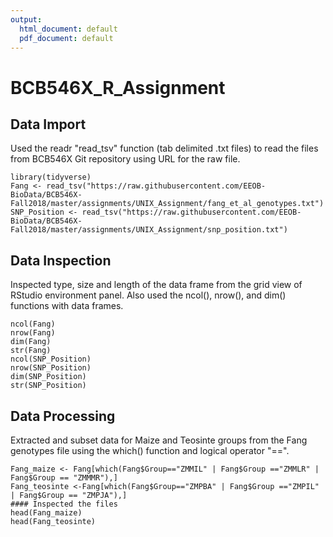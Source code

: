 ```yaml
---
output:
  html_document: default
  pdf_document: default
---
```

# **BCB546X_R_Assignment**
## Data Import
Used the readr "read_tsv" function (tab delimited .txt files) to read the files from BCB546X Git repository using URL for the raw file.

```{r data_import}
library(tidyverse)
Fang <- read_tsv("https://raw.githubusercontent.com/EEOB-BioData/BCB546X-Fall2018/master/assignments/UNIX_Assignment/fang_et_al_genotypes.txt")
SNP_Position <- read_tsv("https://raw.githubusercontent.com/EEOB-BioData/BCB546X-Fall2018/master/assignments/UNIX_Assignment/snp_position.txt")
```

## Data Inspection
Inspected type, size and length of the data frame from the grid view of RStudio environment panel. Also used the ncol(), nrow(), and dim() functions with data frames.

```{r data_inspection}
ncol(Fang)
nrow(Fang)
dim(Fang)
str(Fang)
ncol(SNP_Position)
nrow(SNP_Position)
dim(SNP_Position)
str(SNP_Position)
```

## Data Processing
Extracted and subset data for Maize and Teosinte groups from the Fang genotypes file using the which() function and logical operator "==".

```{r data_subsetting}
Fang_maize <- Fang[which(Fang$Group=="ZMMIL" | Fang$Group =="ZMMLR" | Fang$Group == "ZMMMR"),]
Fang_teosinte <-Fang[which(Fang$Group=="ZMPBA" | Fang$Group =="ZMPIL" | Fang$Group == "ZMPJA"),]
#### Inspected the files
head(Fang_maize)
head(Fang_teosinte)
```



